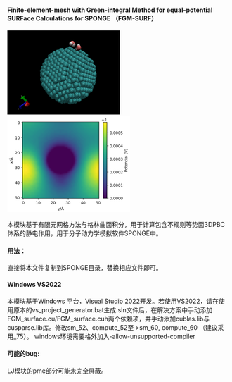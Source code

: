 #### Finite-element-mesh with Green-integral Method for equal-potential SURFace Calculations for SPONGE （FGM-SURF）

<img src="Picture/MD_frame.png" alt="image-20240724165906023" style="zoom: 25%;" /><img src="Picture/2D_potential.png" alt="image-20240724165944854" style="zoom: 50%;" />

本模块基于有限元网格方法与格林曲面积分，用于计算包含不规则等势面3DPBC体系的静电作用，用于分子动力学模拟软件SPONGE中。

#### 用法：

直接将本文件复制到SPONGE目录，替换相应文件即可。

#### Windows VS2022

本模块基于Windows 平台，Visual Studio 2022开发。若使用VS2022，请在使用原本的vs_project_generator.bat生成.sln文件后，在解决方案中手动添加FGM_surface.cu/FGM_surface.cuh两个依赖项，并手动添加cublas.lib与cusparse.lib库。修改sm_52、compute_52至 >sm_60, compute_60 （建议采用_75）。 windows环境需要格外加入-allow-unsupported-compiler 

#### 可能的bug:

LJ模块的pme部分可能未完全屏蔽。


